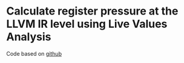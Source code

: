 # Calculate register pressure at the LLVM IR level using Live Values Analysis

Code based on [github](https://github.com/kartikram3/llvm_reg_pressure_calculator)
